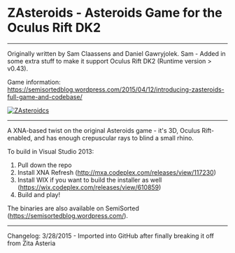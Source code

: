 # ZAsteroids - Asteroids Game for the Oculus Rift DK2

--------

Originally written by Sam Claassens and Daniel Gawryjolek.
Sam - Added in some extra stuff to make it support Oculus Rift DK2 (Runtime version > v0.43). 

Game information: https://semisortedblog.wordpress.com/2015/04/12/introducing-zasteroids-full-game-and-codebase/

[![ZAsteroidcs](https://i3.ytimg.com/vi/n-yydtyzfAg/maxresdefault.jpg)](https://www.youtube.com/watch?v=n-yydtyzfAg)

--------

A XNA-based twist on the original Asteroids game - it's 3D, Oculus Rift-enabled, and has enough crepuscular rays to blind a small rhino. 

To build in Visual Studio 2013:
1. Pull down the repo
2. Install XNA Refresh (http://mxa.codeplex.com/releases/view/117230)
3. Install WIX if you want to build the installer as well (https://wix.codeplex.com/releases/view/610859)
4. Build and play!

The binaries are also available on SemiSorted (https://semisortedblog.wordpress.com/).

--------

Changelog:
3/28/2015 - 
Imported into GitHub after finally breaking it off from Zita Asteria

